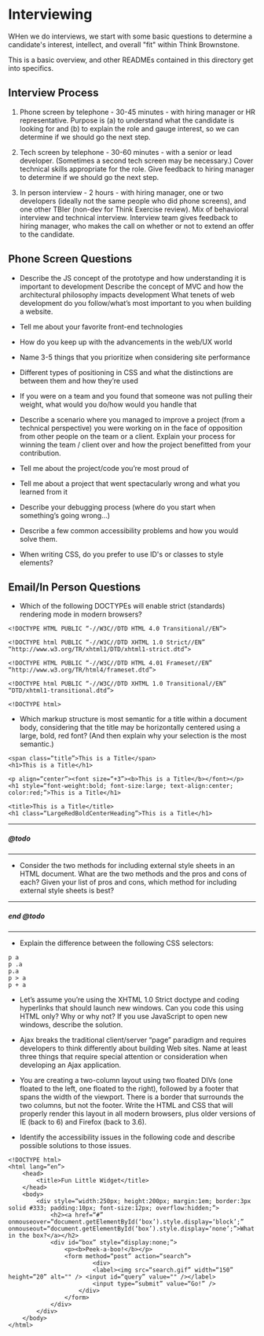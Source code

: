 # Interviewing

WHen we do interviews, we start with some basic questions to determine a candidate's interest, intellect, and overall "fit" within Think Brownstone. 

This is a basic overview, and other READMEs contained in this directory get into specifics.

## Interview Process 

1. Phone screen by telephone - 30-45 minutes - with hiring manager or HR representative. Purpose is (a) to understand what the candidate is looking for and (b) to explain the role and gauge interest, so we can determine if we should go the next step.

2. Tech screen by telephone - 30-60 minutes - with a senior or lead developer. (Sometimes a second tech screen may be necessary.) Cover technical skills appropriate for the role. Give feedback to hiring manager to determine if we should go the next step.

3. In person interview - 2 hours - with hiring manager, one or two developers (ideally not the same people who did phone screens), and one other TBIer (non-dev for Think Exercise review). Mix of behavioral interview and technical interview. Interview team gives feedback to hiring manager, who makes the call on whether or not to extend an offer to the candidate. 

## Phone Screen Questions

* Describe the JS concept of the prototype and how understanding it is important to development
Describe the concept of MVC and how the architectural philosophy impacts development
What tenets of web development do you follow/what’s most important to you when building a website.

* Tell me about your favorite front-end technologies

* How do you keep up with the advancements in the web/UX world

* Name 3-5 things that you prioritize when considering site performance

* Different types of positioning in CSS and what the distinctions are between them and how they’re used

* If you were on a team and you found that someone was not pulling their weight, what would you do/how would you handle that

* Describe a scenario where you managed to improve a project (from a technical perspective) you were working on in the face of opposition from other people on the team or a client.  Explain your process for winning the team / client over and how the project benefitted from your contribution.

* Tell me about the project/code you’re most proud of

* Tell me about a project that went spectacularly wrong and what you learned from it

* Describe your debugging process (where do you start when something’s going wrong…)

* Describe a few common accessibility problems and how you would solve them.

* When writing CSS, do you prefer to use ID's or classes to style elements?

## Email/In Person Questions

* Which of the following DOCTYPEs will enable strict (standards) rendering mode in modern browsers?

```
<!DOCTYPE HTML PUBLIC “-//W3C//DTD HTML 4.0 Transitional//EN”>

<!DOCTYPE html PUBLIC “-//W3C//DTD XHTML 1.0 Strict//EN” “http://www.w3.org/TR/xhtml1/DTD/xhtml1-strict.dtd”>

<!DOCTYPE HTML PUBLIC “-//W3C//DTD HTML 4.01 Frameset//EN” “http://www.w3.org/TR/html4/frameset.dtd”>

<!DOCTYPE html PUBLIC “-//W3C//DTD XHTML 1.0 Transitional//EN” “DTD/xhtml1-transitional.dtd”>

<!DOCTYPE html>

```

* Which markup structure is most semantic for a title within a document body, considering that the title may be horizontally centered using a large, bold, red font? (And then explain why your selection is the most semantic.)

```
<span class=“title”>This is a Title</span>
<h1>This is a Title</h1>
```

```
<p align=“center”><font size=“+3”><b>This is a Title</b></font></p>
<h1 style=“font-weight:bold; font-size:large; text-align:center; color:red;”>This is a Title</h1>
```

```
<title>This is a Title</title>
<h1 class=“LargeRedBoldCenterHeading”>This is a Title</h1>
```


---------------
##### @todo
---------------

* Consider the two methods for including external style sheets in an HTML document. What are the two methods and the pros and cons of each? Given your list of pros and cons, which method for including external style sheets is best?

---------------
##### end @todo
---------------

* Explain the difference between the following CSS selectors:

```
p a
p .a
p.a
p > a
p + a
```

* Let’s assume you’re using the XHTML 1.0 Strict doctype and coding hyperlinks that should launch new windows. Can you code this using HTML only? Why or why not? If you use JavaScript to open new windows, describe the solution.

* Ajax breaks the traditional client/server “page” paradigm and requires developers to think differently about building Web sites. Name at least three things that require special attention or consideration when developing an Ajax application.

* You are creating a two-column layout using two floated DIVs (one floated to the left, one floated to the right), followed by a footer that spans the width of the viewport. There is a border that surrounds the two columns, but not the footer. Write the HTML and CSS that will properly render this layout in all modern browsers, plus older versions of IE (back to 6) and Firefox (back to 3.6).

* Identify the accessibility issues in the following code and describe possible solutions to those issues.

```
<!DOCTYPE html>
<html lang=“en”>
	<head>
		<title>Fun Little Widget</title>
	</head>
	<body>
		<div style=“width:250px; height:200px; margin:1em; border:3px solid #333; padding:10px; font-size:12px; overflow:hidden;”>
			<h2><a href=“#” onmouseover=“document.getElementById(‘box’).style.display=‘block’;” onmouseout=“document.getElementById(‘box’).style.display=‘none’;”>What’s in the box?</a></h2>
			<div id=“box” style=“display:none;”>
				<p><b>Peek-a-boo!</b></p>
				<form method=“post” action=“search”>
						<div>
						<label><img src=“search.gif” width=“150” height=“20” alt="" /> <input id=“query” value="" /></label> 
						<input type=“submit” value=“Go!” />
					</div>
				</form>
			</div>
		</div>
	</body>
</html>
```